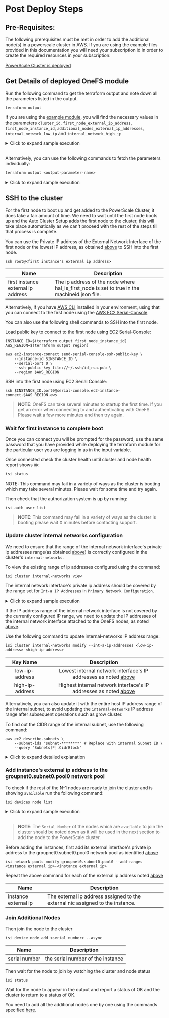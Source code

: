 <!--

        Copyright (c) 2023 Dell, Inc or its subsidiaries.

        This Source Code Form is subject to the terms of the Mozilla Public
        License, v. 2.0. If a copy of the MPL was not distributed with this
        file, You can obtain one at https://mozilla.org/MPL/2.0/.

-->
# Post Deploy Steps

## Pre-Requisites:

The following prerequisites must be met in order to add the additional node(s) in a powerscale cluster in AWS.  If you are using the example files provided in this documentation you will need your subscription id in order to create the required resources in your subscription:

[PowerScale Cluster is deployed](POWERSCALE_CLUSTER.md) 

## Get Details of deployed OneFS module

Run the following command to get the terraform output and note down all the parameters listed in the output.

```shell
terraform output
```

If you are using the [example module](../examples/), you will find the necessary values in the parameters `cluster_id`, `first_node_external_ip_address`, `first_node_instance_id`, `additional_nodes_external_ip_addresses`, `internal_network_low_ip` and `internal_network_high_ip`

<details>
<summary>Click to expand sample execution</summary>

```shell
 terraform output
```

Response:
```textmate
additional_nodes_external_ip_addresses = [
  "100.93.145.36",
  "100.93.145.46",
  "100.93.145.45",
]
cluster_id = "above-bonefish"
first_node_external_ip_address = "100.93.145.44"
first_node_instance_id = "i-010e0ee92d88d3c34"
internal_network_high_ip = "100.93.144.24"
internal_network_low_ip = "100.93.144.21"
region = "us-east-1"
```
</details>
<br>

Alternatively, you can use the following commands to fetch the parameters individually:

```shell
terraform output <output-parameter-name>
```
<details>
<summary>Click to expand sample execution</summary>

Command:
```shell
terraform output additional_nodes_external_ip_addresses
```

Response:
```textmate
[
  "100.93.143.201",
  "100.93.143.200",
  "100.93.143.202",
]
```

Command:
```shell
terraform output cluster_id
```

Response:
```textmate
"giving-lark"
```

Command:
```shell
terraform output first_node_external_ip_address 
```

Response:
```textmate
"100.93.143.197"
```

Command:
```shell
terraform output first_node_instance_id 
```

Response:
```textmate
"i-0deae5fc05cbe3731"
```

Command:
```shell
terraform output internal_network_high_ip  
```

Response:
```textmate
"100.93.143.56"
```

Command:
```shell
terraform output internal_network_low_ip  
```

Response:
```textmate
"100.93.143.53"
```

Command:
```shell
terraform output region  
```

Response:
```textmate
"us-east-1"
```
</details>


## SSH to the cluster

For the first node to boot up and get added to the PowerScale Cluster, it does take a fair amount of time. We need to wait until the first node boots up and the Auto Cluster Setup adds the first node to the cluster, this will take place automatically as we can't proceed with the rest of the steps till that process is complete. 

You can use the Private IP address of the External Network Interface of the first node or the lowest IP address, as obtained [above](#get-details-of-deployed-onefs-module) to SSH into the first node. 

```shell
ssh root@<first instance's external ip address>
```

| Name | Description |
| ---- | ----------- |
| first instance external ip address | The ip address of the node where hal_is_first_node is set to true in the machineid.json file. |

Alternatively, if you have [AWS CLI](https://docs.aws.amazon.com/cli/latest/userguide/getting-started-install.html) installed in your environment, using that you can connect to the first node using the [AWS EC2 Serial-Console](https://docs.aws.amazon.com/AWSEC2/latest/UserGuide/ec2-serial-console.html).

You can also use the following shell commands to SSH into the first node.

Load public key to connect to the first node using EC2 Serial-Console:

```shell
INSTANCE_ID=$(terraform output first_node_instance_id)
AWS_REGION=$(terraform output region)

aws ec2-instance-connect send-serial-console-ssh-public-key \
    --instance-id $INSTANCE_ID \
    --serial-port 0 \
    --ssh-public-key file://~/.ssh/id_rsa.pub \
    --region $AWS_REGION
```

SSH into the first node using EC2 Serial Console:

```shell
ssh $INSTANCE_ID.port0@serial-console.ec2-instance-connect.$AWS_REGION.aws
```

> **NOTE**: OneFS can take several minutes to startup the first time.  If you get an error when connecting to and authenticating with OneFS. Please wait a few more minutes and then try again.


### Wait for first instance to complete boot

Once you can connect you will be prompted for the password, use the same password that you have provided while deploying the terraform module for the particular user you are logging in as in the input variable.

Once connected check the cluster health until cluster and node health report shows `OK`:

```shell
isi status
```

NOTE: This command may fail in a variety of ways as the cluster is booting which may take several minutes. Please wait for some time and try again.

Then check that the authorization system is up by running:

```shell
isi auth user list
```

> **NOTE**: This command may fail in a variety of ways as the cluster is booting please wait X minutes before contacting support.

### Update cluster internal networks configuration

We need to ensure that the range of the internal network interface's private ip addresses range(as obtained [above](#get-details-of-deployed-onefs-module)) is correctly configured in the cluster's `internal-networks`.

To view the existing range of ip addresses configured using the command:

```shell
isi cluster internal-networks view
```

The internal network interface's private ip address should be covered by the range set for `Int-a IP Addresses` in 
`Primary Network Configuration`.

<details>
<summary>Click to expand sample execution</summary>

```shell
isi cluster internal-networks view
```
Response:
```textmate

Primary Network Configuration
-----------------------------
 Int-a IP Addresses: 100.93.144.66-100.93.144.66
       Int-a Status: enabled
Int-a Prefix Length: 28
          Int-a MTU: 9001
       Int-a Fabric: Ethernet

Failover Network Configuration
------------------------------
   Int-b IP Addresses: -
      Failover Status: -
  Int-b Prefix Length: -
            Int-b MTU: -
         Int-b Fabric: -
Failover IP Addresses: -

```
</details>

If the IP address range of the internal network interface is not covered by the currently configured IP range, we need to update the IP addresses of the internal network interface attached to the OneFS nodes, as noted [above](#get-details-of-deployed-onefs-module). <br>

Use the following command to update internal-networks IP address range:

```shell
isi cluster internal-networks modify --int-a-ip-addresses <low-ip-address>-<high-ip-address>
```

| Key Name         | Description                                                                                                  | 
| :---:            | :---:                                                                                                        |
| low-ip-address   | Lowest internal network interface's IP addresses as noted [above](#get-details-of-deployed-onefs-module)  |
| high-ip-address  | Highest internal network interface's IP addresses as noted [above](#get-details-of-deployed-onefs-module) |


Alternatively, you can also update it with the entire host IP address range of the internal subnet, to avoid updating the `internal-networks` IP address range after subsequent operations such as grow cluster.

To find out the CIDR range of the internal subnet, use the following command:

```shell
aws ec2 describe-subnets \
    --subnet-ids "subnet-********" # Replace with internal Subnet ID \
    --query "Subnets[*].CidrBlock"
```

<details>
<summary>Click to expand detailed explanation</summary>

Let's say you have a CIDR notation like `192.168.1.0/24` for a subnet.

You can calculate the usable host IP address range for that subnet by using the following steps:

1. **Extract Network Address and Prefix Length:**
   - Split the CIDR notation into two parts: the IP address and the prefix length.
   - For example, in `192.168.1.0/24 ` the IP address is `192.168.1.0` and the prefix length is `24`.
2. **Convert IP Address to Binary:**
   - Convert each decimal part of the IP address into its binary equivalent.
   - For `192.168.1.0` the binary parts are: `11000000.10101000.00000001.00000000`.
3. **Calculate Subnet Mask:**
   - The prefix length (**e.g**., `/24`) indicates how many bits are part of the network portion of the address. The remaining bits are for host addresses.
   - For a /24 prefix length, the subnet mask is `255.255.255.0` in decimal or `11111111.11111111.11111111.00000000` in binary.
4. **Calculate Network Address:**
   - Perform a bitwise AND operation between the IP address in binary and the subnet mask in binary.
   - For `192.168.1.0/24` the network address is: `11000000.10101000.00000001.00000000` (IP) AND `11111111.11111111.11111111.00000000` (Mask) = 192.168.1.0.
5. **Calculate Broadcast Address:**
   - The broadcast address is the last address in the subnet and is calculated by setting all host bits to 1 in the network address.
   - For a `/24` prefix length, the broadcast address is: `192.168.1.255`.
6. **Calculate First and Last Usable Host Addresses:**
   - The first usable host address is the network address + 1, and the last usable host address is the broadcast address - 1.
   - For `192.168.1.0/24`, the first usable host is `192.168.1.1`, and the last usable host is `192.168.1.254`.

Hence, the IPv4 address range for the CIDR notation `192.168.1.0/24` is `192.168.1.0` - `192.168.1.255`, with **usable host addresses** ranging from **`192.168.1.1` to `192.168.1.254`**.

So, to update the internal-networks with the entire host address range of the internal subnet, we can use the following command:

```shell
isi cluster internal-networks modify --int-a-ip-addresses 100.93.144.65-100.93.144.78
```
</details>

### Add instance's external ip address to the groupnet0.subnet0.pool0 network pool

To check if the rest of the N-1 nodes are ready to join the cluster and is showing `available` run the following command:

```shell
isi devices node list
```

<details>
<summary>Click to expand sample execution</summary>

```shell
 isi devices node list
```
Response:
```textmate
Serial Number     Product                                          Version      Status
-----------------------------------------------------------------------------------------
SV200-930073-0001 AWS-m5d.large-Cloud-Single-8192MB-1x1GE-80GB SSD B_9_6_0_004R available
SV200-930073-0002 AWS-m5d.large-Cloud-Single-8192MB-1x1GE-80GB SSD B_9_6_0_004R available
SV200-930073-0003 AWS-m5d.large-Cloud-Single-8192MB-1x1GE-80GB SSD B_9_6_0_004R available
-----------------------------------------------------------------------------------------
Total: 3

```
</details>
<br>

> **NOTE**: The `Serial Number` of the nodes which are `available` to join the cluster should be noted down as it will be used in the next section to add the node to the PowerScale cluster.
 
Before adding the instances, first add its external interface's private ip address to the groupnet0.subnet0.pool0 network pool as identified [above](#get-details-of-deployed-onefs-module)

```shell
isi network pools modify groupnet0.subnet0.pool0 --add-ranges <instance external ip>-<instance external ip>
```

Repeat the above command for each of the external ip address noted [above](#get-details-of-deployed-onefs-module)

| Name | Description |
| ---- | ----------- |
| instance external ip | The external ip address assigned to the external nic assigned to the instance. |

### Join Additional Nodes

Then join the node to the cluster

    isi device node add <serial number> --async

| Name | Description |
| ---- | ----------- |
| serial number | the serial number of the instance |

Then wait for the node to join by watching the cluster and node status

    isi status

Wait for the node to appear in the output and report a status of OK and the cluster to return to a status of OK.

You need to add all the additional nodes one by one using the commands specified [here](#join-additional-nodes).
